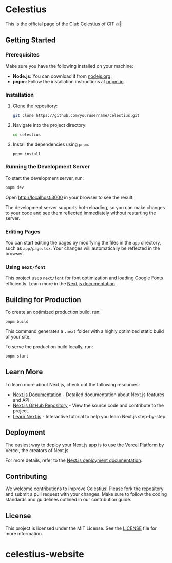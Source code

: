# Celestius

This is the official page of the Club Celestius of CIT 🔥🎉

## Getting Started

### Prerequisites

Make sure you have the following installed on your machine:

- **Node.js**: You can download it from [nodejs.org](https://nodejs.org/).
- **pnpm**: Follow the installation instructions at [pnpm.io](https://pnpm.io/installation).

### Installation

1. Clone the repository:

   ```bash
   git clone https://github.com/yourusername/celestius.git
   ```

2. Navigate into the project directory:

   ```bash
   cd celestius
   ```

3. Install the dependencies using `pnpm`:

   ```bash
   pnpm install
   ```

### Running the Development Server

To start the development server, run:

```bash
pnpm dev
```

Open [http://localhost:3000](http://localhost:3000) in your browser to see the result.

The development server supports hot-reloading, so you can make changes to your code and see them reflected immediately without restarting the server.

### Editing Pages

You can start editing the pages by modifying the files in the `app` directory, such as `app/page.tsx`. Your changes will automatically be reflected in the browser.

### Using `next/font`

This project uses [`next/font`](https://nextjs.org/docs/basic-features/font-optimization) for font optimization and loading Google Fonts efficiently. Learn more in the [Next.js documentation](https://nextjs.org/docs/basic-features/font-optimization).

## Building for Production

To create an optimized production build, run:

```bash
pnpm build
```

This command generates a `.next` folder with a highly optimized static build of your site.

To serve the production build locally, run:

```bash
pnpm start
```

## Learn More

To learn more about Next.js, check out the following resources:

- [Next.js Documentation](https://nextjs.org/docs) - Detailed documentation about Next.js features and API.
- [Next.js GitHub Repository](https://github.com/vercel/next.js) - View the source code and contribute to the project.
- [Learn Next.js](https://nextjs.org/learn) - Interactive tutorial to help you learn Next.js step-by-step.

## Deployment

The easiest way to deploy your Next.js app is to use the [Vercel Platform](https://vercel.com/new?utm_medium=default-template&filter=next.js&utm_source=create-next-app&utm_campaign=create-next-app-readme) by Vercel, the creators of Next.js.

For more details, refer to the [Next.js deployment documentation](https://nextjs.org/docs/deployment).

## Contributing

We welcome contributions to improve Celestius! Please fork the repository and submit a pull request with your changes. Make sure to follow the coding standards and guidelines outlined in our contribution guide.

## License

This project is licensed under the MIT License. See the [LICENSE](LICENSE) file for more information.

# celestius-website
